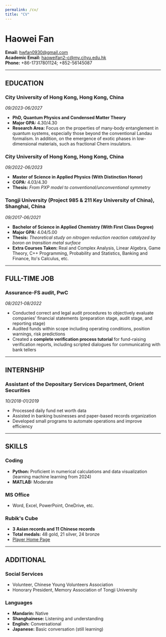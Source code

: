 ```yaml
---
permalink: /cv/
title: "CV"
---
```



# Haowei Fan

**Email:** hwfan0930@gmail.com  
**Academic Email:** haoweifan2-c@my.cityu.edu.hk  
**Phone:** +86-17317801124; +852-56145087  

---

## EDUCATION

### **City University of Hong Kong, Hong Kong, China**  
*09/2023-06/2027*  
- **PhD, Quantum Physics and Condensed Matter Theory**  
- **Major GPA:** 4.30/4.30  
- **Research Area:** Focus on the properties of many-body entanglement in quantum systems, especially those beyond the conventional Landau formalism. In addition, on the emergence of exotic phases in low-dimensional materials, such as fractional Chern insulators.

### **City University of Hong Kong, Hong Kong, China**  
*09/2022-06/2023*  
- **Master of Science in Applied Physics (With Distinction Honor)**  
- **CGPA:** 4.03/4.30  
- **Thesis:** *From PXP model to conventional/unconventional symmetry*

### **Tongji University (Project 985 & 211 Key University of China), Shanghai, China**  
*09/2017-06/2021*  
- **Bachelor of Science in Applied Chemistry (With First Class Degree)**  
- **Major GPA:** 4.04/5.00  
- **Thesis:** *Theoretical study on nitrogen reduction reaction catalyzed by boron on transition metal surface*  
- **Extra Courses Taken:** Real and Complex Analysis, Linear Algebra, Game Theory, C++ Programming, Probability and Statistics, Banking and Finance, Ito's Calculus, etc.

---

## FULL-TIME JOB

### **Assurance-FS audit, PwC**  
*08/2021-08/2022*  
- Conducted correct and legal audit procedures to objectively evaluate companies' financial statements (preparation stage, audit stage, and reporting stage)  
- Audited funds within scope including operating conditions, position warnings, risk predictions  
- Created a **complete verification process tutorial** for fund-raising verification reports, including scripted dialogues for communicating with bank tellers  

---

## INTERNSHIP

### **Assistant of the Depositary Services Department, Orient Securities**  
*10/2018-01/2019*  
- Processed daily fund net worth data  
- Assisted in banking businesses and paper-based records organization  
- Developed small programs to automate operations and improve efficiency  

---

## SKILLS

### **Coding**  
- **Python:** Proficient in numerical calculations and data visualization (learning machine learning from 2024)  
- **MATLAB:** Moderate  

### **MS Office**  
- Word, Excel, PowerPoint, OneDrive, etc.  

### **Rubik's Cube**  
- **3 Asian records and 11 Chinese records**  
- **Total medals:** 48 gold, 21 silver, 24 bronze  
- [Player Home Page](https://www.worldcubeassociation.org/persons/2009FANH01)  

---

## ADDITIONAL

### **Social Services**  
- Volunteer, Chinese Young Volunteers Association  
- Honorary President, Memory Association of Tongji University  

### **Languages**  
- **Mandarin:** Native  
- **Shanghainese:** Listening and understanding  
- **English:** Conversational  
- **Japanese:** Basic conversation (still learning)  
